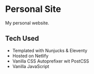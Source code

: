 # Personal Site

My personal website.

## Tech Used

- Templated with Nunjucks & Eleventy
- Hosted on Netlify
- Vanilla CSS Autoprefixer wit PostCSS
- Vanilla JavaScript
